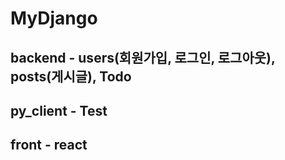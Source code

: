 # MyDjango
## backend - users(회원가입, 로그인, 로그아웃), posts(게시글), Todo
## py_client - Test
## front - react
